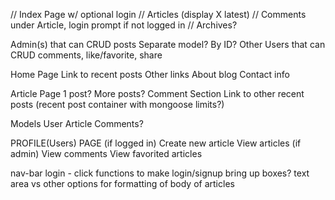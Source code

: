 // Index Page w/ optional login
// Articles (display X latest)
  // Comments under Article, login prompt if not logged in
// Archives?

Admin(s) that can CRUD posts
  Separate model? By ID?
Other Users that can CRUD comments, like/favorite, share

Home Page
  Link to recent posts
  Other links
  About blog
  Contact info

Article Page
  1 post? More posts?
  Comment Section
  Link to other recent posts (recent post container with mongoose limits?)

Models
  User
  Article
  Comments?

PROFILE(Users) PAGE (if logged in)
  Create new article
  View articles (if admin)
  View comments
  View favorited articles

nav-bar login - click functions to make login/signup bring up boxes?
text area vs other options for formatting of body of articles
